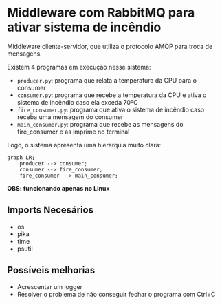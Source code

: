 # Middleware com RabbitMQ para ativar sistema de incêndio

Middleware cliente-servidor, que utiliza o protocolo AMQP para troca de mensagens.

Existem 4 programas em execução nesse sistema:

- `producer.py`: programa que relata a temperatura da CPU para o consumer
- `consumer.py`: programa que recebe a temperatura da CPU e ativa o sistema de incêndio caso ela exceda 70ºC
- `fire_consumer.py`: programa que ativa o sistema de incêndio caso receba uma mensagem do consumer
- `main_consumer.py`: programa que recebe as mensagens do fire_consumer e as imprime no terminal

Logo, o sistema apresenta uma hierarquia muito clara:

```mermaid
graph LR;
    producer --> consumer;
    consumer --> fire_consumer;
    fire_consumer --> main_consumer;
```

**OBS: funcionando apenas no Linux**

## Imports Necesários

- os
- pika
- time
- psutil

## Possíveis melhorias

- Acrescentar um logger
- Resolver o problema de não conseguir fechar o programa com Ctrl+C